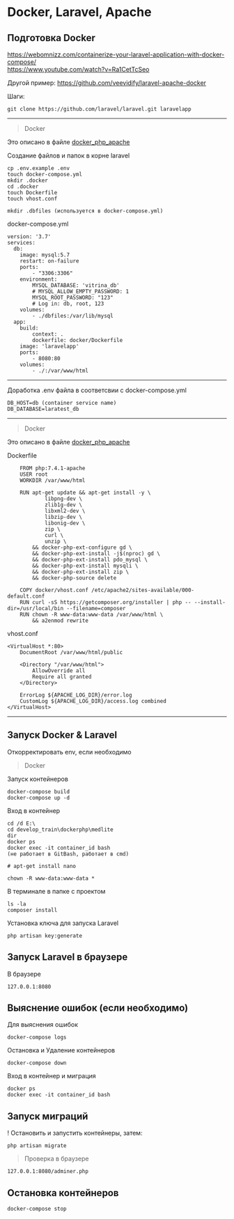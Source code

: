 # Docker, Laravel, Apache

## Подготовка Docker

https://webomnizz.com/containerize-your-laravel-application-with-docker-compose/  
https://www.youtube.com/watch?v=Ra1CetTcSeo

Другой пример: https://github.com/veevidify/laravel-apache-docker

Шаги:

    git clone https://github.com/laravel/laravel.git laravelapp

---
> Docker

Это описано в файле [docker_php_apache](./docker_php_apache.md)

Создание файлов и папок в корне laravel

    cp .env.example .env
    touch docker-compose.yml
    mkdir .docker
    cd .docker
    touch Dockerfile
    touch vhost.conf

    mkdir .dbfiles (используется в docker-compose.yml)

docker-compose.yml
```
version: '3.7'  
services:
  db:
    image: mysql:5.7
    restart: on-failure
    ports: 
        - "3306:3306"
    environment:
        MYSQL_DATABASE: 'vitrina_db'
        # MYSQL_ALLOW_EMPTY_PASSWORD: 1
        MYSQL_ROOT_PASSWORD: "123"
        # Log in: db, root, 123
    volumes:
        - ./dbfiles:/var/lib/mysql
  app:
    build:
        context: .
        dockerfile: docker/Dockerfile
    image: 'laravelapp'
    ports:
        - 8080:80
    volumes:
        - ./:/var/www/html
```

---


Доработка .env файла в соответсвии с docker-compose.yml

    DB_HOST=db (container service name)
    DB_DATABASE=laratest_db   

---
> Docker

Это описано в файле [docker_php_apache](./docker_php_apache.md)

Dockerfile
```
    FROM php:7.4.1-apache
    USER root
    WORKDIR /var/www/html

    RUN apt-get update && apt-get install -y \
            libpng-dev \
            zlib1g-dev \
            libxml2-dev \
            libzip-dev \
            libonig-dev \
            zip \
            curl \
            unzip \
        && docker-php-ext-configure gd \
        && docker-php-ext-install -j$(nproc) gd \
        && docker-php-ext-install pdo_mysql \
        && docker-php-ext-install mysqli \
        && docker-php-ext-install zip \
        && docker-php-source delete

    COPY docker/vhost.conf /etc/apache2/sites-available/000-default.conf
    RUN curl -sS https://getcomposer.org/installer | php -- --install-dir=/usr/local/bin --filename=composer
    RUN chown -R www-data:www-data /var/www/html \
        && a2enmod rewrite

```

vhost.conf
```
<VirtualHost *:80>
    DocumentRoot /var/www/html/public

    <Directory "/var/www/html">
        AllowOverride all
        Require all granted
    </Directory>

    ErrorLog ${APACHE_LOG_DIR}/error.log
    CustomLog ${APACHE_LOG_DIR}/access.log combined
</VirtualHost>
```
---

## Запуск Docker & Laravel

Откорректировать env, если необходимо

> Docker

Запуск контейнеров

    docker-compose build
    docker-compose up -d

Вход в контейнер

    cd /d E:\
    cd develop_train\dockerphp\medlite
    dir
    docker ps
    docker exec -it container_id bash
    (не работает в GitBash, работает в cmd)

    # apt-get install nano

    chown -R www-data:www-data *

В терминале в папке с проектом

    ls -la
    composer install

Установка ключа для запуска Laravel

    php artisan key:generate

## Запуск Laravel в браузере

В браузере

    127.0.0.1:8080

## Выяснение ошибок (если необходимо)

Для выяснения ошибок
  
    docker-compose logs

Остановка и Удаление контейнеров

    docker-compose down 

Вход в контейнер и миграция

    docker ps
    docker exec -it container_id bash

## Запуск миграций

! Остановить и запустить контейнеры, затем:

    php artisan migrate

> Проверка в браузере

    127.0.0.1:8080/adminer.php

## Остановка контейнеров

    docker-compose stop



    








